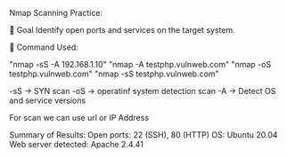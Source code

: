 Nmap Scanning Practice:

🎯 Goal
Identify open ports and services on the target system.

🔹 Command Used:

"nmap -sS -A 192.168.1.10"
"nmap -A testphp.vulnweb.com"
"nmap -oS testphp.vulnweb.com"
"nmap -sS testphp.vulnweb.com"

-sS → SYN scan
-oS  → operatinf system detection scan
-A → Detect OS and service versions

For scan we can use url or IP Address

Summary of Results:
Open ports: 22 (SSH), 80 (HTTP)
OS: Ubuntu 20.04
Web server detected: Apache 2.4.41
